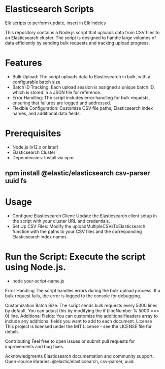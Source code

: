 # Elasticsearch Scripts
Elk scripts  to perform update, insert in Elk indcies

This repository contains a Node.js script that uploads data from CSV files to an Elasticsearch cluster. The script is designed to handle large volumes of data efficiently by sending bulk requests and tracking upload progress.

# Features
- Bulk Upload: The script uploads data to Elasticsearch in bulk, with a configurable batch size.
- Batch ID Tracking: Each upload session is assigned a unique batch ID, which is stored in a JSON file for reference.
- Error Handling: The script includes error handling for bulk requests, ensuring that failures are logged and addressed.
- Flexible Configuration: Customize CSV file paths, Elasticsearch index names, and additional data fields.
  
# Prerequisites
- Node.js (v12.x or later)
- Elasticsearch Cluster
- Dependencies: Install via npm

 ## npm install @elastic/elasticsearch csv-parser uuid fs

# Usage
- Configure Elasticsearch Client: Update the Elasticsearch client setup in the script with your cluster URL and credentials.
- Set Up CSV Files: Modify the uploadMultipleCSVsToElasticsearch function with the paths to your CSV files and the corresponding Elasticsearch index names.

 # Run the Script: Execute the script using Node.js.
 - node your-script-name.js

Error Handling
The script handles errors during the bulk upload process. If a bulk request fails, the error is logged to the console for debugging.

Customization
Batch Size: The script sends bulk requests every 5000 lines by default. You can adjust this by modifying the if (lineNumber % 5000 === 0) line.
Additional Fields: You can customize the additionalHeaders array to include any additional fields you want to add to each document.
License
This project is licensed under the MIT License - see the LICENSE file for details.

Contributing
Feel free to open issues or submit pull requests for improvements and bug fixes.

Acknowledgments
Elasticsearch documentation and community support.
Open-source libraries: @elastic/elasticsearch, csv-parser, uuid.
